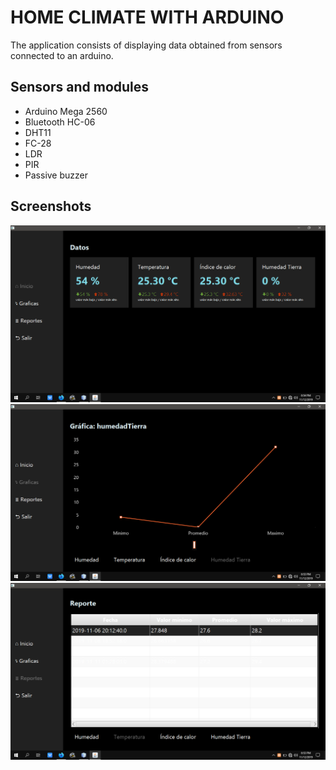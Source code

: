 # HOME CLIMATE WITH ARDUINO
The application consists of displaying data obtained from sensors connected to an arduino.

## Sensors and modules
* Arduino Mega 2560
* Bluetooth HC-06
* DHT11
* FC-28
* LDR
* PIR
* Passive buzzer

## Screenshots
![home](screenshots/home.png "home")
![graphics](screenshots/graphics.png "graphics")
![reports](screenshots/reports.png "reports")
